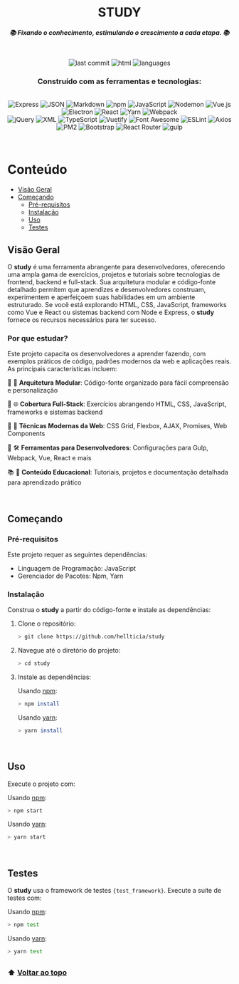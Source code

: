 <h1 align="center">STUDY</h1>

<div align="center">
  <em><strong>📚 Fixando o conhecimento, estimulando o crescimento a cada etapa. 📚</strong></em>
</div>

<br> <!-- Espaço entre as seções -->
<div align="center">
  <img src="https://img.shields.io/github/last-commit/hellticia/study?style=flat&logo=git&logoColor=white&color=0080ff" alt="last commit">  
  <img src="https://img.shields.io/github/languages/top/hellticia/study?style=flat&color=0080ff" alt="html">  
  <img src="https://img.shields.io/github/languages/count/hellticia/study?style=flat&color=0080ff" alt="languages">
</div>

<h3 align="center">Construído com as ferramentas e tecnologias:</h3>
<br> <!-- Espaço entre as seções -->
<div align="center">
  <img src="https://img.shields.io/badge/Express-000000.svg?style=flat&logo=Express&logoColor=white" alt="Express">  
  <img src="https://img.shields.io/badge/JSON-000000.svg?style=flat&logo=JSON&logoColor=white" alt="JSON">  
  <img src="https://img.shields.io/badge/Markdown-000000.svg?style=flat&logo=Markdown&logoColor=white" alt="Markdown">  
  <img src="https://img.shields.io/badge/npm-CB3837.svg?style=flat&logo=npm&logoColor=white" alt="npm">  
  <img src="https://img.shields.io/badge/JavaScript-F7DF1E.svg?style=flat&logo=JavaScript&logoColor=black" alt="JavaScript">  
  <img src="https://img.shields.io/badge/Nodemon-76D04B.svg?style=flat&logo=Nodemon&logoColor=white" alt="Nodemon">  
  <img src="https://img.shields.io/badge/Vue.js-4FC08D.svg?style=flat&logo=vuedotjs&logoColor=white" alt="Vue.js">  
  <img src="https://img.shields.io/badge/Electron-47848F.svg?style=flat&logo=Electron&logoColor=white" alt="Electron">  
  <img src="https://img.shields.io/badge/React-61DAFB.svg?style=flat&logo=React&logoColor=black" alt="React">  
  <img src="https://img.shields.io/badge/Yarn-2C8EBB.svg?style=flat&logo=Yarn&logoColor=white" alt="Yarn">  
  <img src="https://img.shields.io/badge/Webpack-8DD6F9.svg?style=flat&logo=Webpack&logoColor=black" alt="Webpack">
</div>

<div align="center">
  <img src="https://img.shields.io/badge/jQuery-0769AD.svg?style=flat&logo=jQuery&logoColor=white" alt="jQuery">  
  <img src="https://img.shields.io/badge/XML-005FAD.svg?style=flat&logo=XML&logoColor=white" alt="XML">  
  <img src="https://img.shields.io/badge/TypeScript-3178C6.svg?style=flat&logo=TypeScript&logoColor=white" alt="TypeScript">  
  <img src="https://img.shields.io/badge/Vuetify-1867C0.svg?style=flat&logo=Vuetify&logoColor=white" alt="Vuetify">  
  <img src="https://img.shields.io/badge/Font%20Awesome-538DD7.svg?style=flat&logo=Font-Awesome&logoColor=white" alt="Font Awesome">  
  <img src="https://img.shields.io/badge/ESLint-4B32C3.svg?style=flat&logo=ESLint&logoColor=white" alt="ESLint">  
  <img src="https://img.shields.io/badge/Axios-5A29E4.svg?style=flat&logo=Axios&logoColor=white" alt="Axios">  
  <img src="https://img.shields.io/badge/PM2-2B037A.svg?style=flat&logo=PM2&logoColor=white" alt="PM2">  
  <img src="https://img.shields.io/badge/Bootstrap-7952B3.svg?style=flat&logo=Bootstrap&logoColor=white" alt="Bootstrap">  
  <img src="https://img.shields.io/badge/React%20Router-CA4245.svg?style=flat&logo=React-Router&logoColor=white" alt="React Router">  
  <img src="https://img.shields.io/badge/gulp-CF4647.svg?style=flat&logo=gulp&logoColor=white" alt="gulp">
</div>

<br> <!-- Espaço entre as seções -->

# Conteúdo
- [Visão Geral](#visão-geral)
- [Começando](#começando)
  - [Pré-requisitos](#pré-requisitos)
  - [Instalação](#instalação)
  - [Uso](#uso)
  - [Testes](#testes)
<br> <!-- Espaço entre as seções -->
## Visão Geral

O **study** é uma ferramenta abrangente para desenvolvedores, oferecendo uma ampla gama de exercícios, projetos e tutoriais sobre tecnologias de frontend, backend e full-stack. Sua arquitetura modular e código-fonte detalhado permitem que aprendizes e desenvolvedores construam, experimentem e aperfeiçoem suas habilidades em um ambiente estruturado. Se você está explorando HTML, CSS, JavaScript, frameworks como Vue e React ou sistemas backend com Node e Express, o **study** fornece os recursos necessários para ter sucesso.

### Por que estudar?

Este projeto capacita os desenvolvedores a aprender fazendo, com exemplos práticos de código, padrões modernos da web e aplicações reais. As principais características incluem:

🎯 🧩 **Arquitetura Modular**: Código-fonte organizado para fácil compreensão e personalização

🚀 🌐 **Cobertura Full-Stack**: Exercícios abrangendo HTML, CSS, JavaScript, frameworks e sistemas backend

🎨 🎨 **Técnicas Modernas da Web**: CSS Grid, Flexbox, AJAX, Promises, Web Components

🔧 🛠 **Ferramentas para Desenvolvedores**: Configurações para Gulp, Webpack, Vue, React e mais

📚 📖 **Conteúdo Educacional**: Tutoriais, projetos e documentação detalhada para aprendizado prático

<br> <!-- Espaço entre as seções -->
## Começando

### Pré-requisitos

Este projeto requer as seguintes dependências:

- Linguagem de Programação: JavaScript
- Gerenciador de Pacotes: Npm, Yarn
<br> <!-- Espaço entre as seções -->
### Instalação

Construa o **study** a partir do código-fonte e instale as dependências:

1. Clone o repositório:

   ```bash
   > git clone https://github.com/hellticia/study
   ```
2. Navegue até o diretório do projeto:

   ```bash
   > cd study
   ```
3. Instale as dependências:

   Usando [npm](https://www.npmjs.com):

   ```bash
   > npm install
   ```
   Usando [yarn](https://yarnpkg.com):

   ```bash
   > yarn install
   ```
   <br> <!-- Espaço entre as seções -->
## Uso

Execute o projeto com:

Usando [npm](https://www.npmjs.com):

```bash
> npm start
```
Usando [yarn](https://yarnpkg.com):

```bash
> yarn start
 ```
<br> <!-- Espaço entre as seções -->
## Testes

O **study** usa o framework de testes `{test_framework}`. Execute a suíte de testes com:

Usando [npm](https://www.npmjs.com):

```bash
> npm test
```
Usando [yarn](https://yarnpkg.com):

```bash
> yarn test
 ```
##
### ⬆ [Voltar ao topo](#conteúdo)
